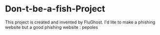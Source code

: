 # Don-t-be-a-fish-Project
This project is created and invented by FluGhost. I'd lite to make a phishing website but a good phishing website : pepoles
